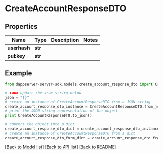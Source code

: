 # CreateAccountResponseDTO


## Properties

Name | Type | Description | Notes
------------ | ------------- | ------------- | -------------
**userhash** | **str** |  | 
**pubkey** | **str** |  | 

## Example

```python
from dappserver-server-sdk.models.create_account_response_dto import CreateAccountResponseDTO

# TODO update the JSON string below
json = "{}"
# create an instance of CreateAccountResponseDTO from a JSON string
create_account_response_dto_instance = CreateAccountResponseDTO.from_json(json)
# print the JSON string representation of the object
print CreateAccountResponseDTO.to_json()

# convert the object into a dict
create_account_response_dto_dict = create_account_response_dto_instance.to_dict()
# create an instance of CreateAccountResponseDTO from a dict
create_account_response_dto_form_dict = create_account_response_dto.from_dict(create_account_response_dto_dict)
```
[[Back to Model list]](../README.md#documentation-for-models) [[Back to API list]](../README.md#documentation-for-api-endpoints) [[Back to README]](../README.md)


